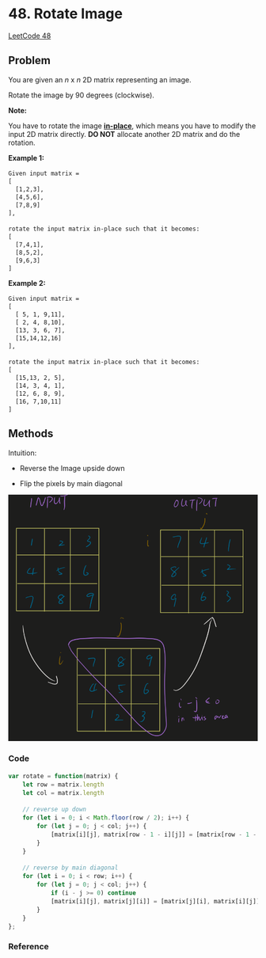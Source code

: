 # 48. Rotate Image

[LeetCode 48](https://leetcode.com/problems/rotate-image/submissions/)

## Problem

You are given an *n* x *n* 2D matrix representing an image.

Rotate the image by 90 degrees (clockwise).

**Note:**

You have to rotate the image [**in-place**](https://en.wikipedia.org/wiki/In-place_algorithm), which means you have to modify the input 2D matrix directly. **DO NOT** allocate another 2D matrix and do the rotation.

**Example 1:**

```
Given input matrix = 
[
  [1,2,3],
  [4,5,6],
  [7,8,9]
],

rotate the input matrix in-place such that it becomes:
[
  [7,4,1],
  [8,5,2],
  [9,6,3]
]
```

**Example 2:**

```
Given input matrix =
[
  [ 5, 1, 9,11],
  [ 2, 4, 8,10],
  [13, 3, 6, 7],
  [15,14,12,16]
], 

rotate the input matrix in-place such that it becomes:
[
  [15,13, 2, 5],
  [14, 3, 4, 1],
  [12, 6, 8, 9],
  [16, 7,10,11]
]
```

## Methods
Intuition: 

* Reverse the Image upside down

* Flip the pixels by main diagonal

![image](https://github.com/frostace/LeetCode/blob/master/48-process.png)


### Code
```JavaScript
var rotate = function(matrix) {
    let row = matrix.length
    let col = matrix.length
    
    // reverse up down
    for (let i = 0; i < Math.floor(row / 2); i++) {
        for (let j = 0; j < col; j++) {
            [matrix[i][j], matrix[row - 1 - i][j]] = [matrix[row - 1 - i][j], matrix[i][j]]
        }
    }
    
    // reverse by main diagonal
    for (let i = 0; i < row; i++) {
        for (let j = 0; j < col; j++) {
            if (i - j >= 0) continue
            [matrix[i][j], matrix[j][i]] = [matrix[j][i], matrix[i][j]]
        }
    }
};
```

### Reference

